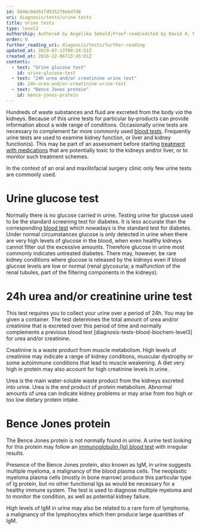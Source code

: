 ```yaml
---
id: 5846c0dd51fd935279ebd7d8
uri: diagnosis/tests/urine-tests
title: Urine tests
type: level2
authorship: Authored by Angelika Sebald;Proof-read/edited by David A. Mitchell
order: 0
further_reading_uri: diagnosis/tests/further-reading
updated_at: 2019-07-13T09:24:51Z
created_at: 2016-12-06T13:45:01Z
contents:
  - text: "Urine glucose test"
    id: urine-glucose-test
  - text: "24h urea and/or creatinine urine test"
    id: 24h-urea-and/or-creatinine-urine-test
  - text: "Bence Jones protein"
    id: bence-jones-protein
---
```


<p>Hundreds of waste substances and fluid are excreted from the
    body <i>via</i> the kidneys. Because of this urine tests
    for particular by-products can provide information about
    a wide range of conditions. Occasionally urine tests are
    necessary to complement far more commonly used <a href="/diagnosis/tests/blood-tests">blood tests</a>.
    Frequently urine tests are used to examine kidney function,
    or liver and kidney function(s). This may be part of an assessment
    before starting <a href="/treatment/other/medication">treatment with medications</a>    that are potentially toxic to the kidneys and/or liver, or
    to monitor such treatment schemes.</p>
<p>In the context of an oral and maxillofacial surgery clinic only
    few urine tests are commonly used.</p>
<h1 id="urine-glucose-test">Urine glucose test</h1>
<p>Normally there is no glucose carried in urine. Testing urine
    for glucose used to be the standard screening test for diabetes.
    It is less accurate than the corresponding <a href="/diagnosis/tests/blood-tests">blood test</a>    which nowadays is the standard test for diabetes. Under normal
    circumstances glucose is only detected in urine when there
    are very high levels of glucose in the blood, when even healthy
    kidneys cannot filter out the excessive amounts. Therefore
    glucose in urine most commonly indicates untreated diabetes.
    There may, however, be rare kidney conditions where glucose
    is released by the kidneys even if blood glucose levels are
    low or normal (renal glycosuria; a malfunction of the renal
    tubules, part of the filtering components in the kidneys).</p>
<h1 id="24h-urea-and/or-creatinine-urine-test">24h urea and/or creatinine urine test</h1>
<p>This test requires you to collect your urine over a period of
    24h. You may be given a container. The test determines the
    total amount of urea and/or creatinine that is excreted over
    this period of time and normally complements a previous blood
    test [diagnosis-tests-blood-biochem-level3] for urea and/or
    creatinine.</p>
<p>Creatinine is a waste product from muscle metabolism. High levels
    of creatinine may indicate a range of kidney conditions,
    muscular dystrophy or some autoimmune conditions that lead
    to muscle weakening. A diet very high in protein may also
    account for high creatinine levels in urine.</p>
<p>Urea is the main water-soluble waste product from the kidneys
    excreted into urine. Urea is the end product of protein metabolism.
    Abnormal amounts of urea can indicate kidney problems or
    may arise from too high or too low dietary protein intake.</p>
<h1 id="bence-jones-protein">Bence Jones protein</h1>
<p>The Bence Jones protein is not normally found in urine. A urine
    test looking for this protein may follow an <a href="/diagnosis/tests/blood-tests">immunoglobulin (Ig) blood test</a>    with irregular results.</p>
<p>Presence of the Bence Jones protein, also known as IgM, in urine
    suggests multiple myeloma, a malignancy of the blood plasma
    cells. The neoplastic myeloma plasma cells (mostly in bone
    marrow) produce this particular type of Ig protein, but no
    other functional Igs as would be necessary for a healthy
    immune system. The test is used to diagnose multiple myeloma
    and to monitor the condition, as well as potential kidney
    failure.</p>
<p>High levels of IgM in urine may also be related to a rare form
    of lymphoma, a malignancy of the lymphocytes which then produce
    large quantities of IgM.</p>
